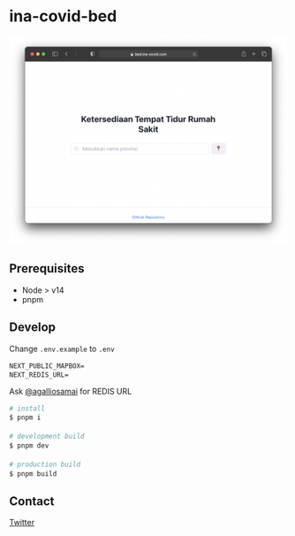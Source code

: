 # ina-covid-bed

[![website preview](/public/readme.png)](https://bed.ina-covid.com)

## Prerequisites

- Node > v14
- pnpm

## Develop

Change `.env.example` to `.env`

```
NEXT_PUBLIC_MAPBOX=
NEXT_REDIS_URL=
```

Ask [@agalliosamai](https://twitter.com/agalliosamai) for REDIS URL

```bash
# install
$ pnpm i

# development build
$ pnpm dev

# production build
$ pnpm build
```

## Contact

[Twitter](https://twitter.com/agalliosamai)
